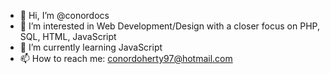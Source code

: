 - 👋 Hi, I’m @conordocs
- 👀 I’m interested in Web Development/Design with a closer focus on PHP, SQL, HTML, JavaScript
- 🌱 I’m currently learning JavaScript
- 📫 How to reach me: conordoherty97@hotmail.com
<!-- - 💞️ I’m looking to collaborate on ... -->


<!---
conordocs/conordocs is a ✨ special ✨ repository because its `README.md` (this file) appears on your GitHub profile.
You can click the Preview link to take a look at your changes.
--->
